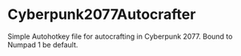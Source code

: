 # Cyberpunk2077Autocrafter
Simple Autohotkey file for autocrafting in Cyberpunk 2077. Bound to Numpad 1 be default.
